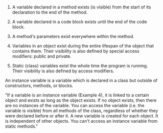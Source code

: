 1. A variable declared in a method exists (is visible) from the start of its declaration to the end of the method.

2. A variable declared in a code block exists until the end of the code block.

3. A method's parameters exist everywhere within the method.

4. Variables in an object exist during the entire lifespan of the object that contains them. Their visibility is also defined by special access modifiers: public and private.

5. Static (class) variables exist the whole time the program is running. Their visibility is also defined by access modifiers.


An instance variable is a variable which is declared in a class but outside of constructors, methods, or blocks.

"If a variable is an instance variable (Example 4), it is linked to a certain object and exists as long as the object exists. 
If no object exists, then there are no instances of the variable. 
You can access the variable (i.e. the variable is visible) from all methods of the class, regardless of whether they were declared before or after it.
A new variable is created for each object. 
It is independent of other objects. You can't access an instance variable from static methods."
